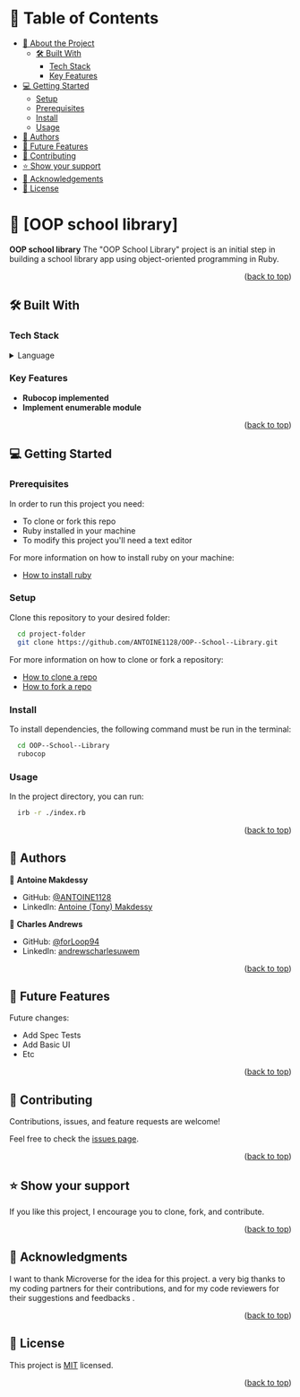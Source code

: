 # 📗 Table of Contents

- [📖 About the Project](#about-project)
  - [🛠 Built With](#built-with)
    - [Tech Stack](#tech-stack)
    - [Key Features](#key-features)
- [💻 Getting Started](#getting-started)
  - [Setup](#setup)
  - [Prerequisites](#prerequisites)
  - [Install](#install)
  - [Usage](#usage)
- [👥 Authors](#authors)
- [🔭 Future Features](#future-features)
- [🤝 Contributing](#contributing)
- [⭐️ Show your support](#support)
- [🙏 Acknowledgements](#acknowledgements)
- [📝 License](#license)

# 📖 [OOP school library] <a name="about-project"></a>

**OOP school library** The "OOP School Library" project is an initial step in building a school library app using object-oriented programming in Ruby. 

<p align="right">(<a href="#readme-top">back to top</a>)</p>

## 🛠 Built With <a name="built-with"></a>

### Tech Stack <a name="tech-stack"></a>

<details>
  <summary>Language</summary>
  <ul>
    <li><a href="https://www.ruby-lang.org/en/">Ruby</a></li>
  </ul>
</details>

### Key Features <a name="key-features"></a>

- **Rubocop implemented**
- **Implement enumerable module**

<p align="right">(<a href="#readme-top">back to top</a>)</p>

## 💻 Getting Started <a name="getting-started"></a>

### Prerequisites

In order to run this project you need:
- To clone or fork this repo
- Ruby installed in your machine
- To modify this project you'll need a text editor

For more information on how to install ruby on your machine:
- <a href="https://www.ruby-lang.org/en/documentation/installation/">How to install ruby</a>

### Setup

Clone this repository to your desired folder:

```sh
  cd project-folder
  git clone https://github.com/ANTOINE1128/OOP--School--Library.git
```

For more information on how to clone or fork a repository:
- <a href="https://docs.github.com/en/repositories/creating-and-managing-repositories/cloning-a-repository">How to clone a repo</a>
- <a href="https://docs.github.com/en/get-started/quickstart/fork-a-repo">How to fork a repo</a>


### Install

To install dependencies, the following command must be run in the terminal:

```sh
  cd OOP--School--Library
  rubocop
```

### Usage

In the project directory, you can run:

```sh
  irb -r ./index.rb
```





<p align="right">(<a href="#readme-top">back to top</a>)</p>

<!-- AUTHORS -->

## 👥 Authors <a name="authors"></a>



👤 **Antoine Makdessy**

- GitHub: [@ANTOINE1128](https://github.com/ANTOINE1128)
- LinkedIn: [Antoine (Tony) Makdessy](https://www.linkedin.com/in/antoine-makdessy/)

👤 **Charles Andrews**

- GitHub: [@forLoop94](https://github.com/forLoop94)
- LinkedIn: [andrewscharlesuwem](https://www.linkedin.com/in/andrewscharlesuwem/)




<p align="right">(<a href="#readme-top">back to top</a>)</p>

## 🔭 Future Features <a name="future-features"></a>

Future changes:
- Add Spec Tests
- Add Basic UI
- Etc

<p align="right">(<a href="#readme-top">back to top</a>)</p>

## 🤝 Contributing <a name="contributing"></a>

Contributions, issues, and feature requests are welcome!

Feel free to check the [issues page](https://github.com/ANTOINE1128/OOP--School--Library/issues).

<p align="right">(<a href="#readme-top">back to top</a>)</p>

## ⭐️ Show your support <a name="support"></a>

If you like this project, I encourage you to clone, fork, and contribute.

<p align="right">(<a href="#readme-top">back to top</a>)</p>

## 🙏 Acknowledgments <a name="acknowledgements"></a>

I want to thank Microverse for the idea for this project.
a very big thanks to my coding partners for their contributions, and
for my code reviewers for their suggestions and feedbacks .

<p align="right">(<a href="#readme-top">back to top</a>)</p>

## 📝 License <a name="license"></a>

This project is [MIT](https://github.com/kessie2862/Enumerable/blob/dev/LICENSE) licensed.

<p align="right">(<a href="#readme-top">back to top</a>)</p>